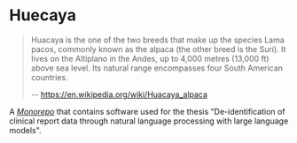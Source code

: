 # Huecaya

> Huacaya is the one of the two breeds that make up the species Lama pacos, commonly known as the alpaca (the other
> breed is the Suri).
> It lives on the Altiplano in the Andes, up to 4,000 metres (13,000 ft) above sea level. Its natural range encompasses
> four South American countries.
>
> -- https://en.wikipedia.org/wiki/Huacaya_alpaca

A _[Monorepo](https://en.wikipedia.org/wiki/Monorepo)_ that contains software used for the thesis "De-identification of
clinical report data through natural language processing with large language models".
